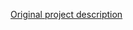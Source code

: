 <!-- Notes BEGIN: You can edit here. Add "## Notes" headline if not already present. -->
[Original project description](https://github.com/slacky1965/tuya_co2sensor_zrd)
<!-- Notes END: Do not edit below this line -->

